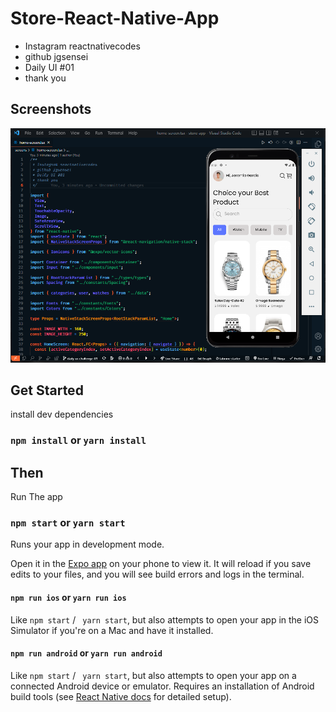 # Store-React-Native-App

- Instagram reactnativecodes
- github jgsensei
- Daily UI #01
- thank you

## Screenshots

<kbd>
  <img src="/assets/App.png" />
</kbd>

<!-- [Starter Project](https://github.com/jgsensei/store-app) -->

## Get Started

install dev dependencies

### `npm install` or `yarn install`

## Then

Run The app

### `npm start` or `yarn start`

Runs your app in development mode.

Open it in the [Expo app](https://expo.io) on your phone to view it. It will reload if you save edits to your files, and you will see build errors and logs in the terminal.

#### `npm run ios` or `yarn run ios`

Like `npm start` / ` yarn start`, but also attempts to open your app in the iOS Simulator if you're on a Mac and have it installed.

#### `npm run android` or `yarn run android`

Like `npm start` / ` yarn start`, but also attempts to open your app on a connected Android device or emulator. Requires an installation of Android build tools (see [React Native docs](https://facebook.github.io/react-native/docs/getting-started.html) for detailed setup).
